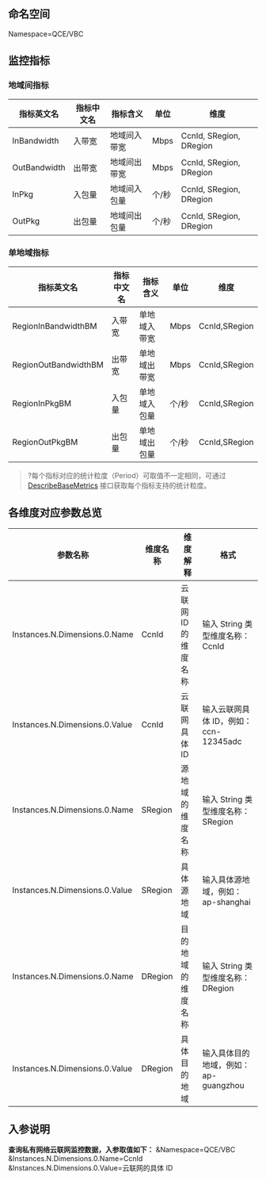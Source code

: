 ## 命名空间

Namespace=QCE/VBC

##  监控指标

### 地域间指标

| 指标英文名   | 指标中文名 | 指标含义         | 单位  | 维度                    |
| ------------ | ---------- | ------------ | ----- | ----------------------- |
| InBandwidth  | 入带宽     | 地域间入带宽 | Mbps  | CcnId, SRegion, DRegion |
| OutBandwidth | 出带宽     | 地域间出带宽 | Mbps  | CcnId, SRegion, DRegion |
| InPkg        | 入包量     | 地域间入包量 | 个/秒 | CcnId, SRegion, DRegion |
| OutPkg       | 出包量     | 地域间出包量 | 个/秒 | CcnId, SRegion, DRegion |

### 单地域指标

| 指标英文名           | 指标中文名 | 指标含义         | 单位  | 维度          |
| -------------------- | ---------- | ------------ | ----- | ------------- |
| RegionInBandwidthBM  | 入带宽     | 单地域入带宽 | Mbps  | CcnId,SRegion |
| RegionOutBandwidthBM        | 出带宽     | 单地域出带宽 | Mbps  | CcnId,SRegion |
| RegionInPkgBM | 入包量     | 单地域入包量 | 个/秒 | CcnId,SRegion |
| RegionOutPkgBM       | 出包量     | 单地域出包量 | 个/秒 | CcnId,SRegion |


>?每个指标对应的统计粒度（Period）可取值不一定相同，可通过 [DescribeBaseMetrics](https://cloud.tencent.com/document/product/248/30351) 接口获取每个指标支持的统计粒度。


##  各维度对应参数总览

| 参数名称                       | 维度名称 | 维度解释            | 格式                                  |
| ------------------------------ | -------- | ------------------- | ------------------------------------- |
| Instances.N.Dimensions.0.Name  | CcnId    | 云联网 ID 的维度名称 | 输入 String 类型维度名称：CcnId        |
| Instances.N.Dimensions.0.Value | CcnId    | 云联网具体 ID       | 输入云联网具体 ID，例如：ccn-12345adc |
| Instances.N.Dimensions.0.Name  | SRegion  | 源地域的维度名称    | 输入 String 类型维度名称：SRegion      |
| Instances.N.Dimensions.0.Value | SRegion  | 具体源地域        | 输入具体源地域，例如：ap-shanghai    |
| Instances.N.Dimensions.0.Name  | DRegion  | 目的地域的维度名称  | 输入 String 类型维度名称：DRegion      |
| Instances.N.Dimensions.0.Value | DRegion  | 具体目的地域      | 输入具体目的地域，例如：ap-guangzhou |

## 入参说明

**查询私有网络云联网监控数据，入参取值如下：**
&Namespace=QCE/VBC
&Instances.N.Dimensions.0.Name=CcnId
&Instances.N.Dimensions.0.Value=云联网的具体 ID
